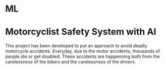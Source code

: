 # ML 
# Motorcyclist Safety System with AI 

This project has been developed to put an approach to avoid deadly motorcycle accidents. Everyday, due to the motor accidents, thousands of people die or get disabled. 
These accidents are happenning both from the carelessness of the bikers and the carelessness of the drivers. 

